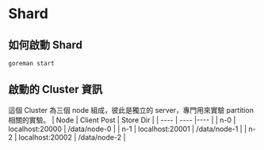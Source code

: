 # Shard

## 如何啟動 Shard
```
goreman start
```

## 啟動的 Cluster 資訊
這個 Cluster 為三個 node 組成，彼此是獨立的 server，專門用來實驗 partition 相關的實驗。
|  Node | Client Post     | Store Dir    |
|  ---- | ----            |----          |
| n-0   | localhost:20000 | /data/node-0 |
| n-1   | localhost:20001 | /data/node-1 |
| n-2   | localhost:20002 | /data/node-2 |


